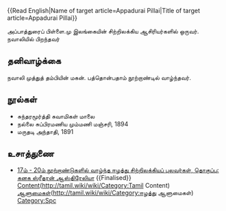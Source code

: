 {{Read English|Name of target article=Appadurai Pillai|Title of target article=Appadurai Pillai}}

அப்பாத்துரைப் பிள்ளை.மு இலங்கையின் சிற்றிலக்கிய ஆசிரியர்களில் ஒருவர். நவாலியில் பிறந்தவர்
## தனிவாழ்க்கை
நவாலி முத்துத் தம்பியின் மகன். பத்தொன்பதாம் நூற்றாண்டில் வாழ்ந்தவர்.
## நூல்கள்
* சுந்தரமூர்த்தி சுவாமிகள் மாலை
* நல்லை சுப்பிரமணிய மும்மணி மஞ்சரி, 1894
* மருதடி அந்தாதி, 1891
## உசாத்துணை
* [17ம் - 20ம் நூற்றாண்டுகளில் வாழ்ந்த ஈழத்து சிற்றிலக்கியப் புலவர்கள், தொகுப்பு: கனக ஸ்ரீதரன் ஆஸ்திரேலியா](http://kanaga_sritharan.tripod.com/sittilakkiyam.htm#2)
{{Finalised}}
[Content](Category:Tamil)(http://tamil.wiki/wiki/Category:Tamil Content)
[ஆளுமைகள்](Category:ஈழத்து)(http://tamil.wiki/wiki/Category:ஈழத்து ஆளுமைகள்)
[Category:Spc](http://tamil.wiki/wiki/Category:Spc)